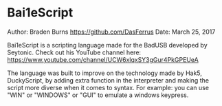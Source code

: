 # Bai1eScript
Author: Braden Burns https://github.com/DasFerrus
Date: March 25, 2017

Bai1eScript is a scripting language made for the BadUSB developed by Seytonic. 
Check out his YouTube channel here: https://www.youtube.com/channel/UCW6xlqxSY3gGur4PkGPEUeA

The language was built to improve on the technology made by Hak5, DuckyScript, by adding extra function in the interpreter and making the script more diverse when it comes to syntax. For example: you can use "WIN" or "WINDOWS" or "GUI" to emulate a windows keypress.
